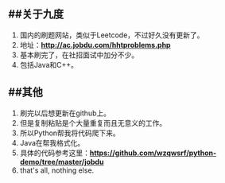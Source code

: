 ##关于九度
------
1. 国内的刷题网站，类似于Leetcode，不过好久没有更新了。
2. 地址：**<http://ac.jobdu.com/hhtproblems.php>**
3. 基本刷完了，在社招面试中加分不少。
4. 包括Java和C++。


##其他
------
1. 刷完以后想更新在github上。
2. 但是复制粘贴是个大量重复而且无意义的工作。
3. 所以Python帮我将代码爬下来。
4. Java在帮我格式化。
5. 具体的代码参考这里：**<https://github.com/wzqwsrf/python-demo/tree/master/jobdu>**
6. that's all, nothing else.


